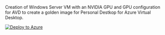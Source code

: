 Creation of Windows Server VM with an NVIDIA GPU and GPU configuration for AVD to create a golden image for Personal Destkop for Azure Virtual Desktop.

[![Deploy to Azure](https://aka.ms/deploytoazurebutton)](https://portal.azure.com/#create/Microsoft.Template/uri/)